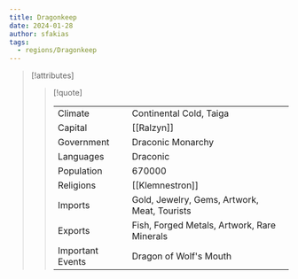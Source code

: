```yaml
---
title: Dragonkeep
date: 2024-01-28
author: sfakias
tags:
  - regions/Dragonkeep
---
```


> [!attributes]
> 
> > [!quote]
> >
> > | | |
> > | --- | --- |
> > | Climate | Continental Cold, Taiga |
> > | Capital | [[Ralzyn]] |
> > | Government | Draconic Monarchy |
> > | Languages | Draconic |
> > | Population | 670000 |
> > | Religions | [[Klemnestron]] |
> > | Imports | Gold, Jewelry, Gems, Artwork, Meat, Tourists |
> > | Exports | Fish, Forged Metals, Artwork, Rare Minerals |
> > | Important Events | Dragon of Wolf's Mouth |
